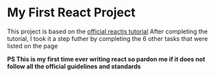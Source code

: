 # My First React Project
This project is based on the [official reactjs tutorial](https://reactjs.org/tutorial/tutorial.html)
After completing the tutorial, I took it a step futher by completing the 6 other tasks that were listed on the page

**PS This is my first time ever writing react so pardon me if it does not follow all the official guidelines and standards**

